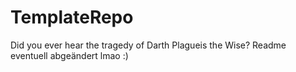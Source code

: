 # TemplateRepo
Did you ever hear the tragedy of Darth Plagueis the Wise?
Readme eventuell abgeändert lmao :)
